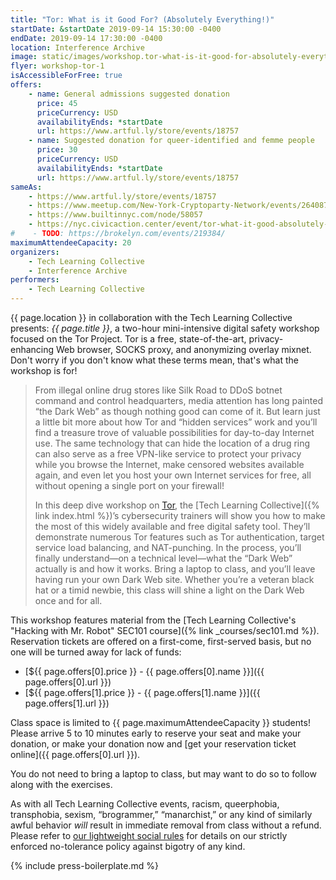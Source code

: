 ```yaml
---
title: "Tor: What is it Good For? (Absolutely Everything!)"
startDate: &startDate 2019-09-14 15:30:00 -0400
endDate: 2019-09-14 17:30:00 -0400
location: Interference Archive
image: static/images/workshop.tor-what-is-it-good-for-absolutely-everything.rectangle.png
flyer: workshop-tor-1
isAccessibleForFree: true
offers:
    - name: General admissions suggested donation
      price: 45
      priceCurrency: USD
      availabilityEnds: *startDate
      url: https://www.artful.ly/store/events/18757
    - name: Suggested donation for queer-identified and femme people
      price: 30
      priceCurrency: USD
      availabilityEnds: *startDate
      url: https://www.artful.ly/store/events/18757
sameAs:
    - https://www.artful.ly/store/events/18757
    - https://www.meetup.com/New-York-Cryptoparty-Network/events/264087954/
    - https://www.builtinnyc.com/node/58057
    - https://nyc.civicaction.center/event/tor-what-it-good-absolutely-everything-0
#    - TODO: https://brokelyn.com/events/219384/
maximumAttendeeCapacity: 20
organizers:
    - Tech Learning Collective
    - Interference Archive
performers:
    - Tech Learning Collective
---
```


{{ page.location }} in collaboration with the Tech Learning Collective presents: *{{ page.title }}*, a two-hour mini-intensive digital safety workshop focused on the Tor Project. Tor is a free, state-of-the-art, privacy-enhancing Web browser, SOCKS proxy, and anonymizing overlay mixnet. Don't worry if you don't know what these terms mean, that's what the workshop is for!

> From illegal online drug stores like Silk Road to DDoS botnet command and control headquarters, media attention has long painted “the Dark Web” as though nothing good can come of it. But learn just a little bit more about how Tor and “hidden services” work and you’ll find a treasure trove of valuable possibilities for day-to-day Internet use. The same technology that can hide the location of a drug ring can also serve as a free VPN-like service to protect your privacy while you browse the Internet, make censored websites available again, and even let you host your own Internet services for free, all without opening a single port on your firewall!
>
> In this deep dive workshop on [Tor](https://torproject.org/), the [Tech Learning Collective]({% link index.html %})’s cybersecurity trainers will show you how to make the most of this widely available and free digital safety tool. They’ll demonstrate numerous Tor features such as Tor authentication, target service load balancing, and NAT-punching. In the process, you’ll finally understand—on a technical level—what the “Dark Web” actually is and how it works. Bring a laptop to class, and you’ll leave having run your own Dark Web site. Whether you’re a veteran black hat or a timid newbie, this class will shine a light on the Dark Web once and for all.

This workshop features material from the [Tech Learning Collective's "Hacking with Mr. Robot" SEC101 course]({% link _courses/sec101.md %}). Reservation tickets are offered on a first-come, first-served basis, but no one will be turned away for lack of funds:

* [${{ page.offers[0].price }} - {{ page.offers[0].name }}]({{ page.offers[0].url }})
* [${{ page.offers[1].price }} - {{ page.offers[1].name }}]({{ page.offers[1].url }})

Class space is limited to {{ page.maximumAttendeeCapacity }} students! Please arrive 5 to 10 minutes early to reserve your seat and make your donation, or make your donation now and [get your reservation ticket online]({{ page.offers[0].url }}).

You do not need to bring a laptop to class, but may want to do so to follow along with the exercises.

As with all Tech Learning Collective events, racism, queerphobia, transphobia, sexism, “brogrammer,” “manarchist,” or any kind of similarly awful behavior *will* result in immediate removal from class without a refund. Please refer to [our lightweight social rules](https://github.com/AnarchoTechNYC/meta/wiki/Social-rules) for details on our strictly enforced no-tolerance policy against bigotry of any kind.

{% include press-boilerplate.md %}
